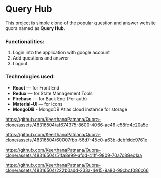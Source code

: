 # Query Hub
This project is simple clone of the popular question and answer website quora named as **Query Hub**. 
### Functionalities:
1. Login into the application with google account
2. Add questions and answer
3. Logout
  
### Technologies used: 
  * **React** — for Front End
  * **Redux** — for State Management Tools
  * **Firebase** — for Back End (For auth)
  * **Material-UI** — for Icons
  * **MongoDB** - MongoDB Atlas cloud instance for storage


https://github.com/KeerthanaPatnana/Quora-clone/assets/48316504/af674375-8600-4066-ac46-c58fc4c20a5e



https://github.com/KeerthanaPatnana/Quora-clone/assets/48316504/60007fbb-56d7-45c0-a63b-debfddc9761e



https://github.com/KeerthanaPatnana/Quora-clone/assets/48316504/51fa8e99-afdd-41ff-9809-70a7c89ec1aa



https://github.com/KeerthanaPatnana/Quora-clone/assets/48316504/222b0add-233a-4e15-9a80-99cbcf086c66

